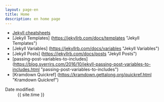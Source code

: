 ```yaml
--- 
layout: page-en 
title: Home
description: en home page 
--- 
```


* [Jekyll cheatsheets](http://ricostacruz.com/cheatsheets/jekyll.html)
* [Jekyll Templates] (https://jekyllrb.com/docs/templates "Jekyll Templates")
* [Jekyll Variables] (https://jekyllrb.com/docs/variables "Jekyll Variables")
* [Jekyll Posts] (https://jekyllrb.com/docs/posts "Jekyll Posts")
* [passing-post-variables-to-includes] (https://blog.sverrirs.com/2016/10/jekyll-passing-post-variables-to-includes.html "passing-post-variables-to-includes")
* [Kramdown Quickref] (https://kramdown.gettalong.org/quickref.html "Kramdown Quickref")

 
<dl id="wb-dtmd"> 
  <dt>Date modified:&#32;</dt> 
  <dd><time property="dateModified">{{ site.time }}</time></dd> 
</dl> 

 

 
